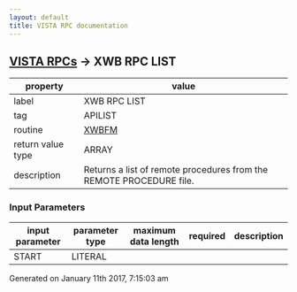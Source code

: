 ```yaml
---
layout: default
title: VISTA RPC documentation
---
```




## [VISTA RPCs](TableOfContent.md) &#8594; XWB RPC LIST 

 property | value 
--- | --- 
 label | XWB RPC LIST
 tag | APILIST
 routine | [XWBFM](http://code.osehra.org/dox/Routine_XWBFM_source.html)
 return value type | ARRAY
 description | Returns a list of remote procedures from the REMOTE PROCEDURE file.

### Input Parameters

| input parameter | parameter type | maximum data length | required | description | 
| --- | --- | --- | --- | --- | 
| START | LITERAL |  |  |  | 




 Generated on January 11th 2017, 7:15:03 am
